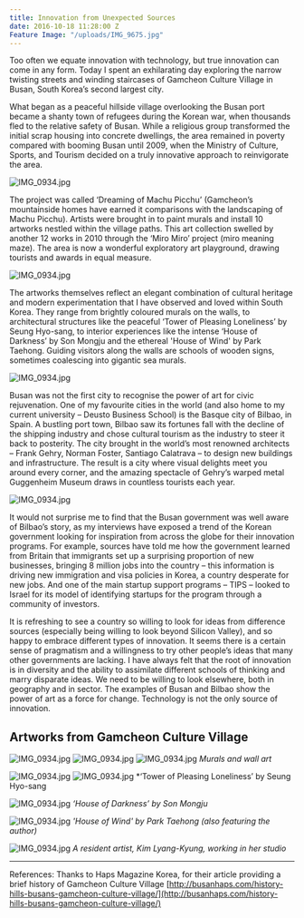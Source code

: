 ```yaml
---
title: Innovation from Unexpected Sources
date: 2016-10-18 11:28:00 Z
Feature Image: "/uploads/IMG_9675.jpg"
---
```


Too often we equate innovation with technology, but true innovation can come in any form. Today I spent an exhilarating day exploring the narrow twisting streets and winding staircases of Gamcheon Culture Village in Busan, South Korea’s second largest city.

What began as a peaceful hillside village overlooking the Busan port became a shanty town of refugees during the Korean war, when thousands fled to the relative safety of Busan. While a religious group transformed the initial scrap housing into concrete dwellings, the area remained in poverty compared with booming Busan until 2009, when the Ministry of Culture, Sports, and Tourism decided on a truly innovative approach to reinvigorate the area.

![IMG_0934.jpg](/uploads/IMG_9675.jpg)

The project was called ‘Dreaming of Machu Picchu’ (Gamcheon’s mountainside homes have earned it comparisons with the landscaping of Machu Picchu). Artists were brought in to paint murals and install 10 artworks nestled within the village paths. This art collection swelled by another 12 works in 2010 through the ‘Miro Miro’ project (miro meaning maze). The area is now a wonderful exploratory art playground, drawing tourists and awards in equal measure.

![IMG_0934.jpg](/uploads/IMG_9736.jpg)

The artworks themselves reflect an elegant combination of cultural heritage and modern experimentation that I have observed and loved within South Korea. They range from brightly coloured murals on the walls, to architectural structures like the peaceful ‘Tower of Pleasing Loneliness’ by Seung Hyo-sang, to interior experiences like the intense ‘House of Darkness’ by Son Mongju and the ethereal 'House of Wind' by Park Taehong. Guiding visitors along the walls are schools of wooden signs, sometimes coalescing into gigantic sea murals. 

![IMG_0934.jpg](/uploads/IMG_9734.jpg)

Busan was not the first city to recognise the power of art for civic rejuvenation. One of my favourite cities in the world (and also home to my current university – Deusto Business School) is the Basque city of Bilbao, in Spain. A bustling port town, Bilbao saw its fortunes fall with the decline of the shipping industry and chose cultural tourism as the industry to steer it back to posterity. The city brought in the world’s most renowned architects – Frank Gehry, Norman Foster, Santiago Calatrava – to design new buildings and infrastructure. The result is a city where visual delights meet you around every corner, and the amazing spectacle of Gehry’s warped metal Guggenheim Museum draws in countless tourists each year.

![IMG_0934.jpg](/uploads/DSCN0690.jpg)

It would not surprise me to find that the Busan government was well aware of Bilbao’s story, as my interviews have exposed a trend of the Korean government looking for inspiration from across the globe for their innovation programs. For example, sources have told me how the government learned from Britain that immigrants set up a surprising proportion of new businesses, bringing 8 million jobs into the country – this information is driving new immigration and visa policies in Korea, a country desperate for new jobs. And one of the main startup support programs – TIPS – looked to Israel for its model of identifying startups for the program through a community of investors.

It is refreshing to see a country so willing to look for ideas from difference sources (especially being willing to look beyond Silicon Valley), and so happy to embrace different types of innovation. It seems there is a certain sense of pragmatism and a willingness to try other people’s ideas that many other governments are lacking. I have always felt that the root of innovation is in diversity and the ability to assimilate different schools of thinking and marry disparate ideas. We need to be willing to look elsewhere, both in geography and in sector. The examples of Busan and Bilbao show the power of art as a force for change. Technology is not the only source of innovation.

## Artworks from Gamcheon Culture Village

![IMG_0934.jpg](/uploads/IMG_9709.jpg)
![IMG_0934.jpg](/uploads/IMG_9680.jpg)
![IMG_0934.jpg](/uploads/IMG_9771.jpg)
*Murals and wall art*

![IMG_0934.jpg](/uploads/IMG_9710.jpg)
![IMG_0934.jpg](/uploads/IMG_9713.jpg)
\*‘Tower of Pleasing Loneliness’ by Seung Hyo-sang

![IMG_0934.jpg](/uploads/IMG_1577.jpg)
*‘House of Darkness’ by Son Mongju*

![IMG_0934.jpg](/uploads/IMG_9779.jpg)
*'House of Wind' by Park Taehong (also featuring the author)*

![IMG_0934.jpg](/uploads/IMG_9759.jpg)
*A resident artist, Kim Lyang-Kyung, working in her studio*

---

References: Thanks to Haps Magazine Korea, for their article providing a brief history of Gamcheon Culture Village [http://busanhaps.com/history-hills-busans-gamcheon-culture-village/](http://busanhaps.com/history-hills-busans-gamcheon-culture-village/)